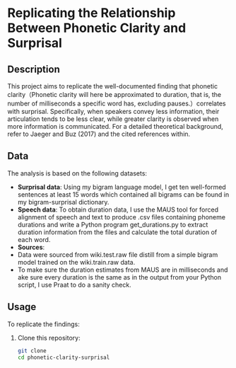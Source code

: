 # Replicating the Relationship Between Phonetic Clarity and Surprisal

## Description
This project aims to replicate the well-documented finding that phonetic clarity（Phonetic clarity will here be approximated to duration, that is, the number of milliseconds a specific word has, excluding pauses.）correlates with surprisal. Specifically, when speakers convey less information, their articulation tends to be less clear, while greater clarity is observed when more information is communicated. For a detailed theoretical background, refer to Jaeger and Buz (2017) and the cited references within.

## Data
The analysis is based on the following datasets:
- **Surprisal data**: Using my bigram language model, I get ten well-formed sentences at least 15 words which contained all bigrams can be found in my bigram-surprisal dictionary. 
- **Speech data**: To obtain duration data, I use the MAUS tool for forced alignment of speech and text to produce .csv files containing phoneme durations and write a Python program get_durations.py to extract duration information from the files and calculate the total duration of each word.
- **Sources**:
- Data were sourced from wiki.test.raw file distill from a simple bigram model trained on the wiki.train.raw data.
- To make sure the duration estimates from MAUS are in milliseconds and ake sure every duration is the same as in the output from your Python script, I use Praat to do a sanity check.

## Usage
To replicate the findings:

1. Clone this repository:
   ```bash
   git clone 
   cd phonetic-clarity-surprisal

